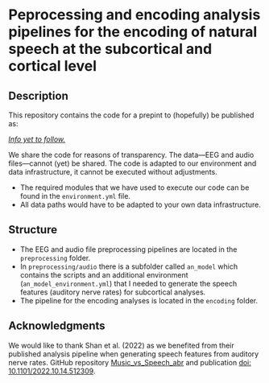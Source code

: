 # Peprocessing and encoding analysis pipelines for the encoding of natural speech at the subcortical and cortical level

## Description

This repository contains the code for a prepint to (hopefully) be published as:

*[Info yet to follow.](https://u.rl)*

We share the code for reasons of transparency. The data—EEG and audio files—cannot (yet) be shared. The code is adapted to our environment and data infrastructure, it cannot be executed without adjustments.

* The required modules that we have used to execute our code can be found in the `environment.yml` file.
* All data paths would have to be adapted to your own data infrastructure.


## Structure

* The EEG and audio file preprocessing pipelines are located in the `preprocessing` folder.
* In `preprocessing/audio` there is a subfolder called `an_model` which contains the scripts and an additional environment (`an_model_environment.yml`) that I needed to generate the speech features (auditory nerve rates) for subcortical analyses.
* The pipeline for the encoding analyses is located in the `encoding` folder.


## Acknowledgments

We would like to thank Shan et al. (2022) as we benefited from their published analysis pipeline when generating speech features from auditory nerve rates. 
GitHub repository [Music_vs_Speech_abr](https://github.com/maddoxlab/Music_vs_Speech_abr) and publication [doi: 10.1101/2022.10.14.512309](https://doi.org/10.1101/2022.10.14.512309).
